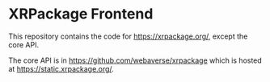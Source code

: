 # XRPackage Frontend

This repository contains the code for https://xrpackage.org/, except the core API.

The core API is in https://github.com/webaverse/xrpackage which is hosted at https://static.xrpackage.org/.
